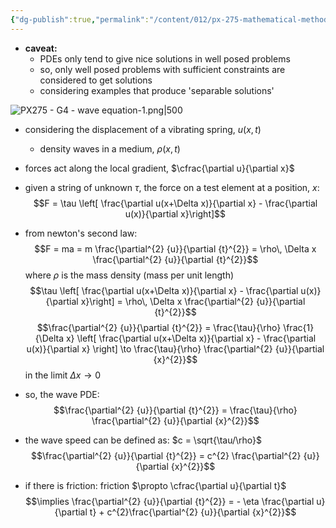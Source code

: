 ```yaml
---
{"dg-publish":true,"permalink":"/content/012/px-275-mathematical-methods/term-2/g-partial-differential-equations/px-275-g4-wave-equation/","noteIcon":"1","created":"2025-08-27T13:15:23.642+01:00","updated":"2025-01-23T19:52:27.000+00:00"}
---
```


- **caveat:** 
	- PDEs only tend to give nice solutions in well posed problems
	- so, only well posed problems with sufficient constraints are considered to get solutions
	- considering examples that produce 'separable solutions'

![PX275 - G4 - wave equation-1.png|500](/img/user/pics/PX275%20-%20G4%20-%20wave%20equation-1.png)

- considering the displacement of a vibrating spring, $u(x,t)$
	- density waves in a medium, $\rho(x,t)$
- forces act along the local gradient, $\cfrac{\partial u}{\partial x}$
- given a string of unknown $\tau$, the force on a test element at a position, $x:$
$$F = \tau \left[ \frac{\partial u(x+\Delta x)}{\partial x} - \frac{\partial u(x)}{\partial x}\right]$$
- from newton's second law:
$$F = ma = m \frac{\partial^{2} {u}}{\partial {t}^{2}} = \rho\, \Delta x \frac{\partial^{2} {u}}{\partial {t}^{2}}$$
	where $\rho$ is the mass density (mass per unit length)
$$\tau \left[ \frac{\partial u(x+\Delta x)}{\partial x} - \frac{\partial u(x)}{\partial x}\right]  = \rho\, \Delta x \frac{\partial^{2} {u}}{\partial {t}^{2}}$$
$$\frac{\partial^{2} {u}}{\partial {t}^{2}} = \frac{\tau}{\rho} \frac{1}{\Delta x} \left[  \frac{\partial u(x+\Delta x)}{\partial x} - \frac{\partial u(x)}{\partial x} \right] \to \frac{\tau}{\rho} \frac{\partial^{2} {u}}{\partial {x}^{2}}$$
	in the limit $\Delta x \to 0$
- so, the wave PDE:
$$\frac{\partial^{2} {u}}{\partial {t}^{2}} = \frac{\tau}{\rho} \frac{\partial^{2} {u}}{\partial {x}^{2}}$$

- the wave speed can be defined as: $c = \sqrt{\tau/\rho}$
$$\frac{\partial^{2} {u}}{\partial {t}^{2}} = c^{2}  \frac{\partial^{2} {u}}{\partial {x}^{2}}$$
- if there is friction: friction $\propto \cfrac{\partial u}{\partial t}$
	$$\implies \frac{\partial^{2} {u}}{\partial {t}^{2}} = - \eta \frac{\partial u}{\partial t} + c^{2}\frac{\partial^{2} {u}}{\partial {x}^{2}}$$
